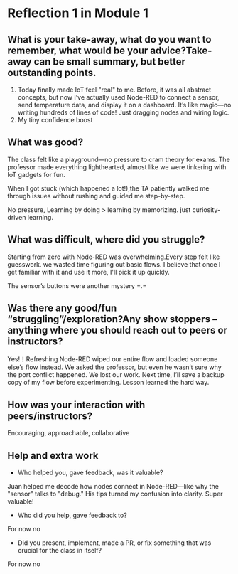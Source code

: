 # Reflection 1 in Module 1

## What is your take-away, what do you want to remember, what would be your advice?Take-away can be small summary, but better outstanding points.
1. Today finally made IoT feel "real" to me. Before, it was all abstract concepts, but now I’ve actually used Node-RED to connect a sensor, send temperature data, and display it on a dashboard. It’s like magic—no writing hundreds of lines of code! Just dragging nodes and wiring logic.
2. My tiny confidence boost
  
## What was good?
The class felt like a playground—no pressure to cram theory for exams. The professor made everything lighthearted, almost like we were tinkering with IoT gadgets for fun. 

When I got stuck (which happened a lot!),the TA patiently walked me through issues without rushing and guided me step-by-step.

No pressure, Learning by doing > learning by memorizing. just curiosity-driven learning.
  
## What was difficult, where did you struggle?
Starting from zero with Node-RED was overwhelming.Every step felt like guesswork. we wasted time figuring out basic flows. I believe that once I get familiar with it and use it more, I'll pick it up quickly.

The sensor’s buttons were another mystery =.=

## Was there any good/fun “struggling”/exploration?Any show stoppers – anything where you should reach out to peers or instructors? 
Yes!！Refreshing Node-RED wiped our entire flow and loaded someone else’s flow instead. We asked the professor, but even he wasn’t sure why the port conflict happened. We lost our work. Next time, I’ll save a backup copy of my flow before experimenting. Lesson learned the hard way.

## How was your interaction with peers/instructors?
Encouraging, approachable, collaborative

## Help and extra work
  - Who helped you, gave feedback, was it valuable?

Juan helped me decode how nodes connect in Node-RED—like why the "sensor" talks to "debug." His tips turned my confusion into clarity. Super valuable!


  - Who did you help, gave feedback to?

For now no

  - Did you present, implement, made a PR, or fix something that was crucial for the class in itself?

For now no

